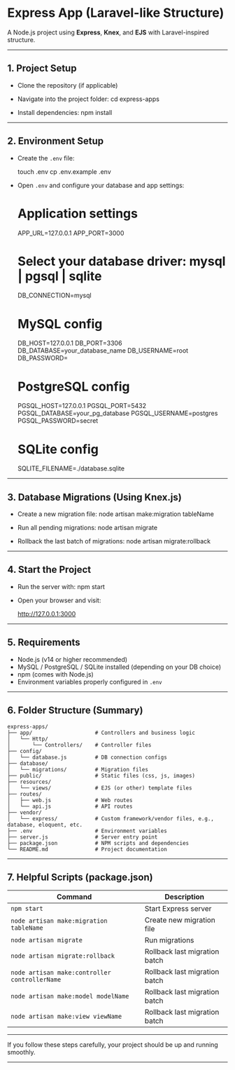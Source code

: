 # Express App (Laravel-like Structure)

A Node.js project using **Express**, **Knex**, and **EJS** with Laravel-inspired structure.

---

## 1. Project Setup

- Clone the repository (if applicable)
- Navigate into the project folder:
    cd express-apps

- Install dependencies:
    npm install
---

## 2. Environment Setup

- Create the `.env` file:

    touch .env
    cp .env.example .env

- Open `.env` and configure your database and app settings:
    
    # Application settings
    APP_URL=127.0.0.1
    APP_PORT=3000

    # Select your database driver: mysql | pgsql | sqlite
    DB_CONNECTION=mysql

    # MySQL config
    DB_HOST=127.0.0.1
    DB_PORT=3306
    DB_DATABASE=your_database_name
    DB_USERNAME=root
    DB_PASSWORD=

    # PostgreSQL config
    PGSQL_HOST=127.0.0.1
    PGSQL_PORT=5432
    PGSQL_DATABASE=your_pg_database
    PGSQL_USERNAME=postgres
    PGSQL_PASSWORD=secret

    # SQLite config
    SQLITE_FILENAME=./database.sqlite
---

## 3. Database Migrations (Using Knex.js)

- Create a new migration file:
    node artisan make:migration tableName

- Run all pending migrations:
    node artisan migrate

- Rollback the last batch of migrations:
    node artisan migrate:rollback
---

## 4. Start the Project

- Run the server with:
    npm start

- Open your browser and visit:

    http://127.0.0.1:3000

---

## 5. Requirements

- Node.js (v14 or higher recommended)
- MySQL / PostgreSQL / SQLite installed (depending on your DB choice)
- npm (comes with Node.js)
- Environment variables properly configured in `.env`

---

## 6. Folder Structure (Summary)

    express-apps/
    ├── app/                    # Controllers and business logic
    │   └── Http/
    │       └── Controllers/    # Controller files
    ├── config/
    │   └── database.js         # DB connection configs
    ├── database/
    │   └── migrations/         # Migration files
    ├── public/                 # Static files (css, js, images)
    ├── resources/
    │   └── views/              # EJS (or other) template files
    ├── routes/
    │   ├── web.js              # Web routes
    │   └── api.js              # API routes
    ├── vendor/
    │   └── express/            # Custom framework/vendor files, e.g., database, eloquent, etc.
    ├── .env                    # Environment variables
    ├── server.js               # Server entry point
    ├── package.json            # NPM scripts and dependencies
    └── README.md               # Project documentation


---

## 7. Helpful Scripts (package.json)

| Command                                            | Description                        |
|----------------------------------------------------|------------------------------------|
| `npm start`                                        | Start Express server               |
| `node artisan make:migration tableName`            | Create new migration file          |
| `node artisan migrate`                             | Run migrations                     |
| `node artisan migrate:rollback`                    | Rollback last migration batch      |
| `node artisan make:controller controllerName`      | Rollback last migration batch      |
| `node artisan make:model modelName`                | Rollback last migration batch      |
| `node artisan make:view viewName`                  | Rollback last migration batch      |

---

If you follow these steps carefully, your project should be up and running smoothly.

---